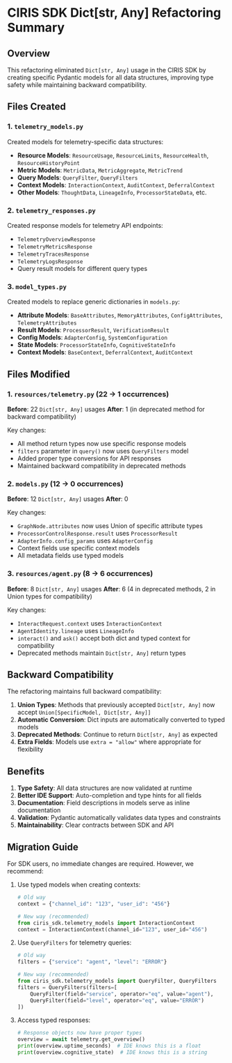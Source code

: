 # CIRIS SDK Dict[str, Any] Refactoring Summary

## Overview
This refactoring eliminated `Dict[str, Any]` usage in the CIRIS SDK by creating specific Pydantic models for all data structures, improving type safety while maintaining backward compatibility.

## Files Created

### 1. `telemetry_models.py`
Created models for telemetry-specific data structures:
- **Resource Models**: `ResourceUsage`, `ResourceLimits`, `ResourceHealth`, `ResourceHistoryPoint`
- **Metric Models**: `MetricData`, `MetricAggregate`, `MetricTrend`
- **Query Models**: `QueryFilter`, `QueryFilters`
- **Context Models**: `InteractionContext`, `AuditContext`, `DeferralContext`
- **Other Models**: `ThoughtData`, `LineageInfo`, `ProcessorStateData`, etc.

### 2. `telemetry_responses.py`
Created response models for telemetry API endpoints:
- `TelemetryOverviewResponse`
- `TelemetryMetricsResponse`
- `TelemetryTracesResponse`
- `TelemetryLogsResponse`
- Query result models for different query types

### 3. `model_types.py`
Created models to replace generic dictionaries in `models.py`:
- **Attribute Models**: `BaseAttributes`, `MemoryAttributes`, `ConfigAttributes`, `TelemetryAttributes`
- **Result Models**: `ProcessorResult`, `VerificationResult`
- **Config Models**: `AdapterConfig`, `SystemConfiguration`
- **State Models**: `ProcessorStateInfo`, `CognitiveStateInfo`
- **Context Models**: `BaseContext`, `DeferralContext`, `AuditContext`

## Files Modified

### 1. `resources/telemetry.py` (22 → 1 occurrences)
**Before**: 22 `Dict[str, Any]` usages
**After**: 1 (in deprecated method for backward compatibility)

Key changes:
- All method return types now use specific response models
- `filters` parameter in `query()` now uses `QueryFilters` model
- Added proper type conversions for API responses
- Maintained backward compatibility in deprecated methods

### 2. `models.py` (12 → 0 occurrences)
**Before**: 12 `Dict[str, Any]` usages
**After**: 0

Key changes:
- `GraphNode.attributes` now uses Union of specific attribute types
- `ProcessorControlResponse.result` uses `ProcessorResult`
- `AdapterInfo.config_params` uses `AdapterConfig`
- Context fields use specific context models
- All metadata fields use typed models

### 3. `resources/agent.py` (8 → 6 occurrences)
**Before**: 8 `Dict[str, Any]` usages
**After**: 6 (4 in deprecated methods, 2 in Union types for compatibility)

Key changes:
- `InteractRequest.context` uses `InteractionContext`
- `AgentIdentity.lineage` uses `LineageInfo`
- `interact()` and `ask()` accept both dict and typed context for compatibility
- Deprecated methods maintain `Dict[str, Any]` return types

## Backward Compatibility

The refactoring maintains full backward compatibility:

1. **Union Types**: Methods that previously accepted `Dict[str, Any]` now accept `Union[SpecificModel, Dict[str, Any]]`
2. **Automatic Conversion**: Dict inputs are automatically converted to typed models
3. **Deprecated Methods**: Continue to return `Dict[str, Any]` as expected
4. **Extra Fields**: Models use `extra = "allow"` where appropriate for flexibility

## Benefits

1. **Type Safety**: All data structures are now validated at runtime
2. **Better IDE Support**: Auto-completion and type hints for all fields
3. **Documentation**: Field descriptions in models serve as inline documentation
4. **Validation**: Pydantic automatically validates data types and constraints
5. **Maintainability**: Clear contracts between SDK and API

## Migration Guide

For SDK users, no immediate changes are required. However, we recommend:

1. Use typed models when creating contexts:
   ```python
   # Old way
   context = {"channel_id": "123", "user_id": "456"}

   # New way (recommended)
   from ciris_sdk.telemetry_models import InteractionContext
   context = InteractionContext(channel_id="123", user_id="456")
   ```

2. Use `QueryFilters` for telemetry queries:
   ```python
   # Old way
   filters = {"service": "agent", "level": "ERROR"}

   # New way (recommended)
   from ciris_sdk.telemetry_models import QueryFilter, QueryFilters
   filters = QueryFilters(filters=[
       QueryFilter(field="service", operator="eq", value="agent"),
       QueryFilter(field="level", operator="eq", value="ERROR")
   ])
   ```

3. Access typed responses:
   ```python
   # Response objects now have proper types
   overview = await telemetry.get_overview()
   print(overview.uptime_seconds)  # IDE knows this is a float
   print(overview.cognitive_state)  # IDE knows this is a string
   ```
